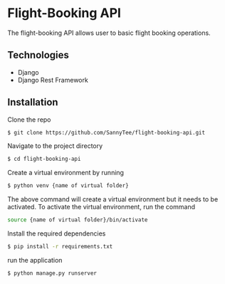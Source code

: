 # Flight-Booking API
The flight-booking API allows user to basic flight booking operations.

## Technologies

* Django
* Django Rest Framework

## Installation
Clone the repo
```bash
$ git clone https://github.com/SannyTee/flight-booking-api.git
```

Navigate to the project directory
```bash
$ cd flight-booking-api
```

Create a virtual environment by running

```bash
$ python venv {name of virtual folder}
```

The above command will create a virtual environment but it needs to be activated. To activate the virtual environment, run the command
```bash
source {name of virtual folder}/bin/activate
```

Install the required dependencies
```bash
$ pip install -r requirements.txt
```

run the application
```bash
$ python manage.py runserver
```
